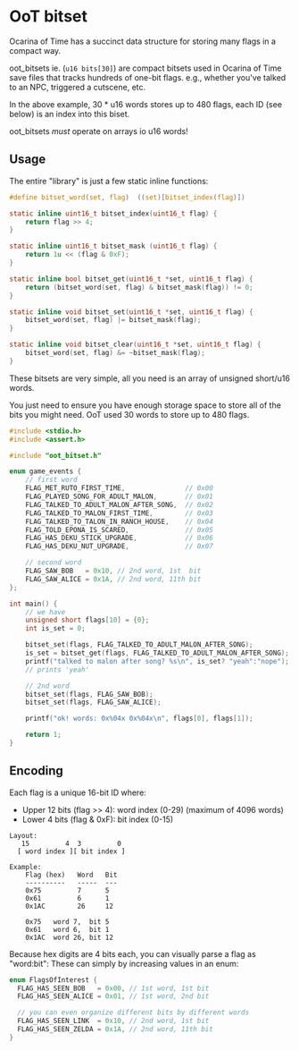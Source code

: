 
# OoT bitset

Ocarina of Time has a succinct data structure for storing many flags in a
compact way.

oot_bitsets ie. (`u16 bits[30]`) are compact bitsets used in Ocarina of Time
save files that tracks hundreds of one-bit flags. e.g., whether you've talked
to an NPC, triggered a cutscene, etc.

In the above example, 30 * u16 words stores up to 480 flags, each ID
(see below) is an index into this biset.

oot_bitsets *must* operate on arrays io u16 words!

## Usage

The entire "library" is just a few static inline functions:

```c
#define bitset_word(set, flag)  ((set)[bitset_index(flag)])

static inline uint16_t bitset_index(uint16_t flag) { 
	return flag >> 4;
}

static inline uint16_t bitset_mask (uint16_t flag) { 
	return 1u << (flag & 0xF);
}

static inline bool bitset_get(uint16_t *set, uint16_t flag) {
	return (bitset_word(set, flag) & bitset_mask(flag)) != 0;
}

static inline void bitset_set(uint16_t *set, uint16_t flag) {
	bitset_word(set, flag) |= bitset_mask(flag);
}

static inline void bitset_clear(uint16_t *set, uint16_t flag) {
	bitset_word(set, flag) &= ~bitset_mask(flag);
}
```

These bitsets are very simple, all you need is an array of unsigned short/u16
words.

You just need to ensure you have enough storage space to store all of the bits
you might need. OoT used 30 words to store up to 480 flags.

```c
#include <stdio.h>
#include <assert.h>

#include "oot_bitset.h"

enum game_events {
	// first word
	FLAG_MET_RUTO_FIRST_TIME,               // 0x00
	FLAG_PLAYED_SONG_FOR_ADULT_MALON,       // 0x01
	FLAG_TALKED_TO_ADULT_MALON_AFTER_SONG,  // 0x02
	FLAG_TALKED_TO_MALON_FIRST_TIME,        // 0x03
	FLAG_TALKED_TO_TALON_IN_RANCH_HOUSE,    // 0x04
	FLAG_TOLD_EPONA_IS_SCARED,              // 0x05
	FLAG_HAS_DEKU_STICK_UPGRADE,            // 0x06
	FLAG_HAS_DEKU_NUT_UPGRADE,              // 0x07

	// second word
	FLAG_SAW_BOB   = 0x10, // 2nd word, 1st  bit
	FLAG_SAW_ALICE = 0x1A, // 2nd word, 11th bit
};

int main() {
	// we have
	unsigned short flags[10] = {0};
	int is_set = 0;

	bitset_set(flags, FLAG_TALKED_TO_ADULT_MALON_AFTER_SONG);
	is_set = bitset_get(flags, FLAG_TALKED_TO_ADULT_MALON_AFTER_SONG);
	printf("talked to malon after song? %s\n", is_set? "yeah":"nope");
	// prints 'yeah'

	// 2nd word
	bitset_set(flags, FLAG_SAW_BOB);
	bitset_set(flags, FLAG_SAW_ALICE);

	printf("ok! words: 0x%04x 0x%04x\n", flags[0], flags[1]);

	return 1;
}
```


## Encoding

Each flag is a unique 16-bit ID where:
  - Upper 12 bits (flag >>  4): word index (0-29) (maximum of 4096 words)
  - Lower  4 bits (flag & 0xF): bit index (0-15)

```
Layout:
   15         4  3         0
  [ word index ][ bit index ]

Example:
    Flag (hex)   Word   Bit
    ----------   -----  ---
    0x75         7      5
    0x61         6      1
    0x1AC        26     12

    0x75   word 7,  bit 5
    0x61   word 6,  bit 1
    0x1AC  word 26, bit 12
```

Because hex digits are 4 bits each, you can visually parse a flag as "word:bit":
These can simply by increasing values in an enum:

```c
enum FlagsOfInterest {
  FLAG_HAS_SEEN_BOB   = 0x00, // 1st word, 1st bit
  FLAG_HAS_SEEN_ALICE = 0x01, // 1st word, 2nd bit

  // you can even organize different bits by different words
  FLAG_HAS_SEEN_LINK  = 0x10, // 2nd word, 1st bit
  FLAG_HAS_SEEN_ZELDA = 0x1A, // 2nd word, 11th bit
}
```
